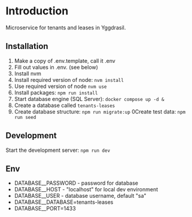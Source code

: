 # Introduction

Microservice for tenants and leases in Yggdrasil.

## Installation

1. Make a copy of .env.template, call it .env
2. Fill out values in .env. (see below)
3. Install nvm
4. Install required version of node: `nvm install`
5. Use required version of node `nvm use`
6. Install packages: `npm run install` 
7. Start database engine (SQL Server): `docker compose up -d &`
8. Create a database called `tenants-leases`
9. Create database structure: `npm run migrate:up`
0Create test data: `npm run seed`

## Development

Start the development server: `npm run dev`

## Env

* DATABASE__PASSWORD - password for database
* DATABASE__HOST - "localhost" for local dev environment
* DATABASE__USER - database username, default "sa"
* DATABASE__DATABASE=tenants-leases
* DATABASE__PORT=1433
